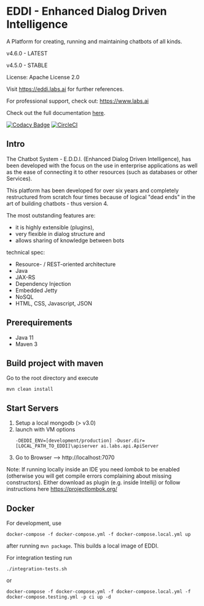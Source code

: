 # EDDI - Enhanced Dialog Driven Intelligence

A Platform for creating, running and maintaining chatbots of all kinds.

v4.6.0 - LATEST

v4.5.0 - STABLE

License: Apache License 2.0

Visit https://eddi.labs.ai for further references.

For professional support, check out: https://www.labs.ai

Check out the full documentation [here](https://labsai.atlassian.net/wiki/display/EDDI/).

[![Codacy Badge](https://api.codacy.com/project/badge/Grade/17f0bf1c32b346fc9232e7601327d212)](https://app.codacy.com/app/ginccc/EDDI?utm_source=github.com&utm_medium=referral&utm_content=labsai/EDDI&utm_campaign=Badge_Grade_Dashboard)
[![CircleCI](https://circleci.com/gh/labsai/EDDI/tree/master.svg?style=svg)](https://circleci.com/gh/labsai/EDDI/tree/master)

## Intro

The Chatbot System - E.D.D.I. (Enhanced Dialog Driven Intelligence), 
has been developed with the focus on the use in enterprise applications as well as 
the ease of connecting it to other resources (such as databases or other Services). 

This platform has been developed for over six years and completely restructured from scratch four times 
because of logical "dead ends" in the art of building chatbots - thus version 4.

The most outstanding features are: 
* it is highly extensible (plugins), 
* very flexible in dialog structure and 
* allows sharing of knowledge between bots

technical spec:
* Resource- / REST-oriented architecture
* Java
* JAX-RS
* Dependency Injection
* Embedded Jetty
* NoSQL
* HTML, CSS, Javascript, JSON


## Prerequirements

- Java 11
- Maven 3


## Build project with maven
Go to the root directory and execute

    mvn clean install


## Start Servers
1. Setup a local mongodb (> v3.0)
2. launch with VM options 
    ```
    -DEDDI_ENV=[development/production] -Duser.dir=[LOCAL_PATH_TO_EDDI]\apiserver ai.labs.api.ApiServer
    ```
3. Go to Browser --> http://localhost:7070

Note: If running locally inside an IDE you need *lombok* to be enabled (otherwise you will get compile errors complaining about missing constructors). Either download as plugin (e.g. inside Intellij) or follow instructions here https://projectlombok.org/

## Docker

For development, use

```
docker-compose -f docker-compose.yml -f docker-compose.local.yml up
```

after running `mvn package`. This builds a local image of EDDI.

For integration testing run 
```
./integration-tests.sh
```
or
```
docker-compose -f docker-compose.yml -f docker-compose.local.yml -f docker-compose.testing.yml -p ci up -d
```
